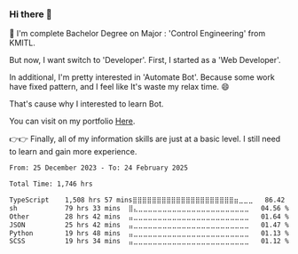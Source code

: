 ### Hi there 👋
🌱 I'm complete Bachelor Degree on Major : 'Control Engineering' from KMITL.

But now, I want switch to 'Developer'. First, I started as a 'Web Developer'.

In additional, I'm pretty interested in 'Automate Bot'. Because some work have fixed pattern, and I feel like It's waste my relax time. 😄

That's cause why I interested to learn Bot.

You can visit on my portfolio [Here](https://bt144p-portfolio.vercel.app/).

👉👉 Finally, all of my information skills are just at a basic level. I still need to learn and gain more experience.

<!--START_SECTION:waka-->

```txt
From: 25 December 2023 - To: 24 February 2025

Total Time: 1,746 hrs

TypeScript    1,508 hrs 57 mins⣿⣿⣿⣿⣿⣿⣿⣿⣿⣿⣿⣿⣿⣿⣿⣿⣿⣿⣿⣿⣿⣶⣀⣀⣀   86.42 %
sh            79 hrs 33 mins  ⣿⣄⣀⣀⣀⣀⣀⣀⣀⣀⣀⣀⣀⣀⣀⣀⣀⣀⣀⣀⣀⣀⣀⣀⣀   04.56 %
Other         28 hrs 42 mins  ⣤⣀⣀⣀⣀⣀⣀⣀⣀⣀⣀⣀⣀⣀⣀⣀⣀⣀⣀⣀⣀⣀⣀⣀⣀   01.64 %
JSON          25 hrs 42 mins  ⣤⣀⣀⣀⣀⣀⣀⣀⣀⣀⣀⣀⣀⣀⣀⣀⣀⣀⣀⣀⣀⣀⣀⣀⣀   01.47 %
Python        19 hrs 48 mins  ⣤⣀⣀⣀⣀⣀⣀⣀⣀⣀⣀⣀⣀⣀⣀⣀⣀⣀⣀⣀⣀⣀⣀⣀⣀   01.13 %
SCSS          19 hrs 34 mins  ⣤⣀⣀⣀⣀⣀⣀⣀⣀⣀⣀⣀⣀⣀⣀⣀⣀⣀⣀⣀⣀⣀⣀⣀⣀   01.12 %
```

<!--END_SECTION:waka-->

<!-- ## Languages
![C](https://img.shields.io/badge/C-00599C?style=for-the-badge&logo=c&logoColor=white)
![Python](https://img.shields.io/badge/Python-FFD43B?style=for-the-badge&logo=python&logoColor=blue)
![JavaScript](https://img.shields.io/badge/JavaScript-323330?style=for-the-badge&logo=javascript&logoColor=F7DF1E)

Python Lib : CCXT , Selenium

## Web Development
#### Front-End
![HTML](https://img.shields.io/badge/HTML5-E34F26?style=for-the-badge&logo=html5&logoColor=white)
![CSS](https://img.shields.io/badge/CSS3-1572B6?style=for-the-badge&logo=css3&logoColor=white)
![Javascript](https://img.shields.io/badge/JavaScript-323330?style=for-the-badge&logo=javascript&logoColor=F7DF1E)

![React JS](https://img.shields.io/badge/React-20232A?style=for-the-badge&logo=react&logoColor=61DAFB)

#### Back-End
![Node JS](https://img.shields.io/badge/Node.js-339933?style=for-the-badge&logo=nodedotjs&logoColor=white)
![Express JS](https://img.shields.io/badge/Express.js-000000?style=for-the-badge&logo=express&logoColor=white)

#### Database
![MongoDB](https://img.shields.io/badge/MongoDB-4EA94B?style=for-the-badge&logo=mongodb&logoColor=white)

#### Tools
![VS Code](https://img.shields.io/badge/Visual_Studio_Code-0078D4?style=for-the-badge&logo=visual%20studio%20code&logoColor=white)
![Postman](https://img.shields.io/badge/Postman-FF6C37?style=for-the-badge&logo=Postman&logoColor=white)
[![Github Badge](https://img.shields.io/badge/-GitHub-100000?style=for-the-badge&logo=GitHub&logoColor=white)](https://github.com/B144p)
![Anaconda](https://img.shields.io/badge/conda-342B029.svg?&style=for-the-badge&logo=anaconda&logoColor=white)
![Colab](https://img.shields.io/badge/Colab-F9AB00?style=for-the-badge&logo=googlecolab&color=525252)

#### OS
![Window](https://img.shields.io/badge/Windows-0078D6?style=for-the-badge&logo=windows&logoColor=white)

## Plan learn in some day
![TypeScript](https://img.shields.io/badge/TypeScript-007ACC?style=for-the-badge&logo=typescript&logoColor=white)
![Next JS](https://img.shields.io/badge/next.js-000000?style=for-the-badge&logo=nextdotjs&logoColor=white)
![Tailwind](https://img.shields.io/badge/Tailwind_CSS-38B2AC?style=for-the-badge&logo=tailwind-css&logoColor=white)
![Figma](https://img.shields.io/badge/Figma-F24E1E?style=for-the-badge&logo=figma&logoColor=white)
- Typescript
- Tailwind
- Next.JS
- Figma
- Django
- Network system
- Linux OS
- DevOps
- More!! -->
